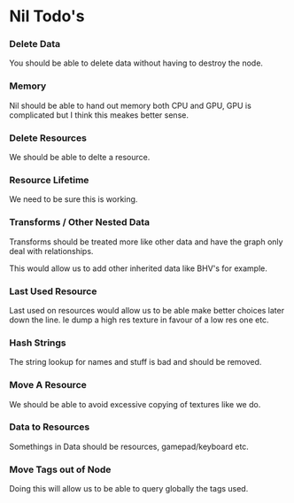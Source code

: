 # Nil Todo's


### Delete Data

You should be able to delete data without having to destroy the node.

### Memory

Nil should be able to hand out memory both CPU and GPU, GPU is complicated but
I think this meakes better sense.


### Delete Resources

We should be able to delte a resource.


### Resource Lifetime

We need to be sure this is working.


### Transforms / Other Nested Data

Transforms should be treated more like other data and have the graph only deal
with relationships.

This would allow us to add other inherited data like BHV's for example.


### Last Used Resource

Last used on resources would allow us to be able make better choices later down
the line. Ie dump a high res texture in favour of a low res one etc.


### Hash Strings

The string lookup for names and stuff is bad and should be removed.


### Move A Resource

We should be able to avoid excessive copying of textures like we do.


### Data to Resources

Somethings in Data should be resources, gamepad/keyboard etc.

### Move Tags out of Node

Doing this will allow us to be able to query globally the tags used.

